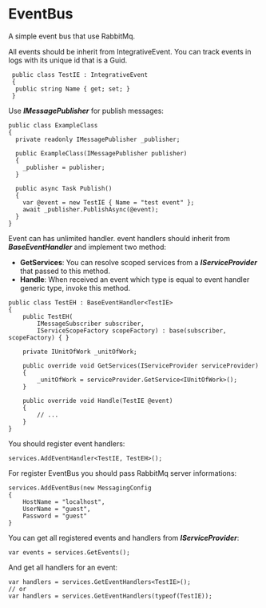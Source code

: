 # EventBus
A simple event bus that use RabbitMq.

All events should be inherit from IntegrativeEvent. You can track events in logs with its unique id that is a Guid.
```
 public class TestIE : IntegrativeEvent
 {
  public string Name { get; set; }
 }
```
Use ***IMessagePublisher*** for publish messages:
```
public class ExampleClass
{
  private readonly IMessagePublisher _publisher;

  public ExampleClass(IMessagePublisher publisher)
  {
    _publisher = publisher;
  }

  public async Task Publish()
  {
    var @event = new TestIE { Name = "test event" };
    await _publisher.PublishAsync(@event);
  }
}
```
Event can has unlimited handler. event handlers should inherit from ***BaseEventHandler*** and implement two method:
- **GetServices**: You can resolve scoped services from a ***IServiceProvider*** that passed to this method.
- **Handle**: When received an event which type is equal to event handler generic type, invoke this method.
```
public class TestEH : BaseEventHandler<TestIE>
{
	public TestEH(
		IMessageSubscriber subscriber,
		IServiceScopeFactory scopeFactory) : base(subscriber, scopeFactory) { }

	private IUnitOfWork _unitOfWork;

	public override void GetServices(IServiceProvider serviceProvider)
	{
		_unitOfWork = serviceProvider.GetService<IUnitOfWork>();
	}
    
	public override void Handle(TestIE @event)
	{
		// ...
	}
}
```
You should register event handlers:
```
services.AddEventHandler<TestIE, TestEH>();
```
For register EventBus you should pass RabbitMq server informations:
```
services.AddEventBus(new MessagingConfig
{
	HostName = "localhost",
	UserName = "guest",
	Password = "guest"
}
```
You can get all registered events and handlers from ***IServiceProvider***:
```
var events = services.GetEvents();
```
And get all handlers for an event:
```
var handlers = services.GetEventHandlers<TestIE>();
// or
var handlers = services.GetEventHandlers(typeof(TestIE));
```
